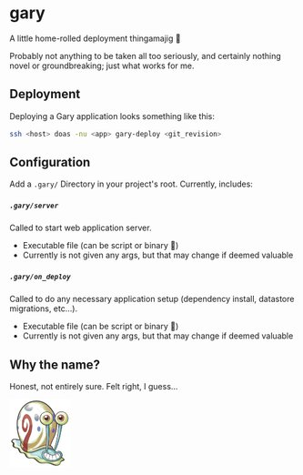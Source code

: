 # gary

A little home-rolled deployment thingamajig 🤷

Probably not anything to be taken all too seriously, and certainly nothing
novel or groundbreaking; just what works for me.

## Deployment

Deploying a Gary application looks something like this:

```sh
ssh <host> doas -nu <app> gary-deploy <git_revision>
```

## Configuration

Add a `.gary/` Directory in your project's root. Currently, includes:

##### `.gary/server`

Called to start web application server.

* Executable file (can be script or binary 🤷)
* Currently is not given any args, but that may change if deemed valuable

##### `.gary/on_deploy`

Called to do any necessary application setup (dependency install, datastore
migrations, etc…).

* Executable file (can be script or binary 🤷)
* Currently is not given any args, but that may change if deemed valuable

## Why the name?

Honest, not entirely sure. Felt right, I guess…

<img src="/gary-dithered.png" height="120" alt="Gary!" />
